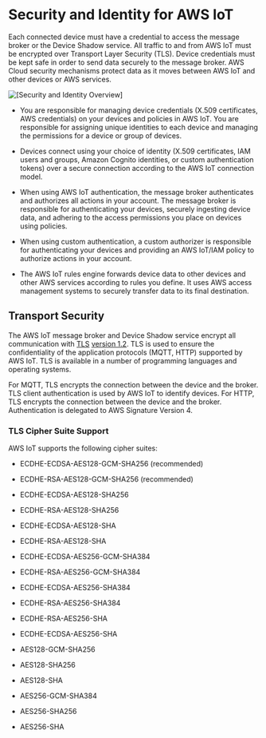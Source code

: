 # Security and Identity for AWS IoT<a name="iot-security-identity"></a>

Each connected device must have a credential to access the message broker or the Device Shadow service\. All traffic to and from AWS IoT must be encrypted over Transport Layer Security \(TLS\)\. Device credentials must be kept safe in order to send data securely to the message broker\. AWS Cloud security mechanisms protect data as it moves between AWS IoT and other devices or AWS services\.

![\[Security and Identity Overview\]](http://alpha-docs-aws.amazon.com/iot/latest/developerguide/images/thunderball-overview.png)

+ You are responsible for managing device credentials \(X\.509 certificates, AWS credentials\) on your devices and policies in AWS IoT\. You are responsible for assigning unique identities to each device and managing the permissions for a device or group of devices\.

+ Devices connect using your choice of identity \(X\.509 certificates, IAM users and groups, Amazon Cognito identities, or custom authentication tokens\) over a secure connection according to the AWS IoT connection model\.

+ When using AWS IoT authentication, the message broker authenticates and authorizes all actions in your account\. The message broker is responsible for authenticating your devices, securely ingesting device data, and adhering to the access permissions you place on devices using policies\.

+ When using custom authentication, a custom authorizer is responsible for authenticating your devices and providing an AWS IoT/IAM policy to authorize actions in your account\.

+ The AWS IoT rules engine forwards device data to other devices and other AWS services according to rules you define\. It uses AWS access management systems to securely transfer data to its final destination\.

## Transport Security<a name="transport-security"></a>

The AWS IoT message broker and Device Shadow service encrypt all communication with [TLS](https://en.wikipedia.org/wiki/Transport_Layer_Security) [version 1\.2](https://en.wikipedia.org/wiki/Transport_Layer_Security#TLS_1.2)\. TLS is used to ensure the confidentiality of the application protocols \(MQTT, HTTP\) supported by AWS IoT\. TLS is available in a number of programming languages and operating systems\.

For MQTT, TLS encrypts the connection between the device and the broker\. TLS client authentication is used by AWS IoT to identify devices\. For HTTP, TLS encrypts the connection between the device and the broker\. Authentication is delegated to AWS Signature Version 4\. 

### TLS Cipher Suite Support<a name="tls-cipher-suite-support"></a>

AWS IoT supports the following cipher suites: 

+ ECDHE\-ECDSA\-AES128\-GCM\-SHA256 \(recommended\)

+ ECDHE\-RSA\-AES128\-GCM\-SHA256 \(recommended\)

+ ECDHE\-ECDSA\-AES128\-SHA256

+ ECDHE\-RSA\-AES128\-SHA256

+ ECDHE\-ECDSA\-AES128\-SHA

+ ECDHE\-RSA\-AES128\-SHA

+ ECDHE\-ECDSA\-AES256\-GCM\-SHA384

+ ECDHE\-RSA\-AES256\-GCM\-SHA384

+ ECDHE\-ECDSA\-AES256\-SHA384

+ ECDHE\-RSA\-AES256\-SHA384

+ ECDHE\-RSA\-AES256\-SHA

+ ECDHE\-ECDSA\-AES256\-SHA

+ AES128\-GCM\-SHA256

+ AES128\-SHA256

+ AES128\-SHA

+ AES256\-GCM\-SHA384

+ AES256\-SHA256

+ AES256\-SHA​